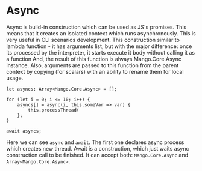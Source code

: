 # Async

Async is build-in construction which can be used as JS's promises. This means that it creates
an isolated context which runs asynchronously. This is very useful in CLI scenarios development.
This construction similar to lambda function - it has arguments list, but with the major difference:
once its processed by the interpreter, it starts execute it body without calling it as a function 
And, the result of this function is always Mango.Core.Async instance. Also, arguments are passed
to this function from the parent context by copying (for scalars) with an ability to rename them for local usage. 

```
let asyncs: Array<Mango.Core.Async> = [];

for (let i = 0; i <= 10; i++) {
    asyncs[] = async(i, this.someVar => var) {
        this.processThread(        
    };
}

await asyncs;
``` 

Here we can see `async` and `await`. The first one declares async process which creates new thread.
Await is a construction, which just waits async construction call to be finished. It can accept both:
`Mango.Core.Async` and `Array<Mango.Core.Async>`.